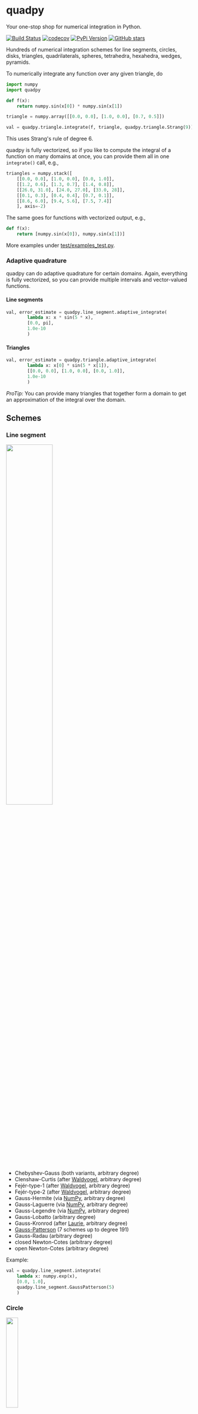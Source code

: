 # quadpy

Your one-stop shop for numerical integration in Python.

[![Build Status](https://travis-ci.org/nschloe/quadpy.svg?branch=master)](https://travis-ci.org/nschloe/quadpy)
[![codecov](https://codecov.io/gh/nschloe/quadpy/branch/master/graph/badge.svg)](https://codecov.io/gh/nschloe/quadpy)
[![PyPi Version](https://img.shields.io/pypi/v/quadpy.svg)](https://pypi.python.org/pypi/quadpy)
[![GitHub stars](https://img.shields.io/github/stars/nschloe/quadpy.svg?style=social&label=Stars&maxAge=2592000)](https://github.com/nschloe/quadpy)

Hundreds of numerical integration schemes for line segments, circles, disks,
triangles, quadrilaterals, spheres, tetrahedra, hexahedra, wedges, pyramids.

To numerically integrate any function over any given triangle, do
```python
import numpy
import quadpy

def f(x):
    return numpy.sin(x[0]) * numpy.sin(x[1])

triangle = numpy.array([[0.0, 0.0], [1.0, 0.0], [0.7, 0.5]])

val = quadpy.triangle.integrate(f, triangle, quadpy.triangle.Strang(9))
```
This uses Strang's rule of degree 6.

quadpy is fully vectorized, so if you like to compute the integral of a
function on many domains at once, you can provide them all in one `integrate()`
call, e.g.,
```python
triangles = numpy.stack([
    [[0.0, 0.0], [1.0, 0.0], [0.0, 1.0]],
    [[1.2, 0.6], [1.3, 0.7], [1.4, 0.8]],
    [[26.0, 31.0], [24.0, 27.0], [33.0, 28]],
    [[0.1, 0.3], [0.4, 0.4], [0.7, 0.1]],
    [[8.6, 6.0], [9.4, 5.6], [7.5, 7.4]]
    ], axis=-2)
```
The same goes for functions with vectorized output, e.g.,
```python
def f(x):
    return [numpy.sin(x[0]), numpy.sin(x[1])]
```

More examples under [test/examples_test.py](https://github.com/nschloe/quadpy/blob/master/test/examples_test.py).

### Adaptive quadrature

quadpy can do adaptive quadrature for certain domains.
Again, everything is fully vectorized, so you can provide multiple intervals
and vector-valued functions.

#### Line segments
```python
val, error_estimate = quadpy.line_segment.adaptive_integrate(
        lambda x: x * sin(5 * x),
        [0.0, pi],
        1.0e-10
        )
```

#### Triangles
```python
val, error_estimate = quadpy.triangle.adaptive_integrate(
        lambda x: x[0] * sin(5 * x[1]),
        [[0.0, 0.0], [1.0, 0.0], [0.0, 1.0]],
        1.0e-10
        )
```
_ProTip:_ You can provide many triangles that together form a domain to get an
approximation of the integral over the domain.

## Schemes

### Line segment
<img src="https://nschloe.github.io/quadpy/line.png" width="50%">

 * Chebyshev-Gauss (both variants, arbitrary degree)
 * Clenshaw-Curtis (after
   [Waldvogel](https://dx.doi.org/10.1007/s10543-006-0045-4), arbitrary degree)
 * Fejér-type-1 (after
   [Waldvogel](https://dx.doi.org/10.1007/s10543-006-0045-4), arbitrary degree)
 * Fejér-type-2 (after
   [Waldvogel](https://dx.doi.org/10.1007/s10543-006-0045-4), arbitrary degree)
 * Gauss-Hermite (via
   [NumPy](https://docs.scipy.org/doc/numpy/reference/generated/numpy.polynomial.hermite.hermgauss.html), arbitrary degree)
 * Gauss-Laguerre (via
   [NumPy](https://docs.scipy.org/doc/numpy/reference/generated/numpy.polynomial.laguerre.laggauss.html), arbitrary degree)
 * Gauss-Legendre (via
   [NumPy](https://docs.scipy.org/doc/numpy/reference/generated/numpy.polynomial.legendre.leggauss.html), arbitrary degree)
 * Gauss-Lobatto (arbitrary degree)
 * Gauss-Kronrod (after [Laurie](https://doi.org/10.1090/S0025-5718-97-00861-2), arbitrary degree)
 * [Gauss-Patterson](https://doi.org/10.1090/S0025-5718-68-99866-9) (7 schemes up to degree 191)
 * Gauss-Radau (arbitrary degree)
 * closed Newton-Cotes (arbitrary degree)
 * open Newton-Cotes (arbitrary degree)

Example:
```python
val = quadpy.line_segment.integrate(
    lambda x: numpy.exp(x),
    [0.0, 1.0],
    quadpy.line_segment.GaussPatterson(5)
    )
```

### Circle
<img src="https://nschloe.github.io/quadpy/circle.png" width="25%">

 * equidistant points

Example:
```python
val = quadpy.circle.integrate(
    lambda x: numpy.exp(x[0]),
    [0.0, 0.0], 1.0,
    quadpy.circle.Equidistant(7)
    )
```

### Triangle
<img src="https://nschloe.github.io/quadpy/triangle.png" width="25%">

Apart from the classical centroid, vertex, and seven-point schemes we have

 * [Hammer-Marlowe-Stroud](https://doi.org/10.1090/S0025-5718-1956-0086389-6)
   (1956, 5 schemes up to degree 5),
 * open and closed Newton-Cotes schemes (1970, after [Silvester](https://doi.org/10.1090/S0025-5718-1970-0258283-6), arbitrary degree),
 * [Stroud](https://books.google.de/books/about/Approximate_calculation_of_multiple_inte.html?id=L_tQAAAAMAAJ&redir_esc=y) (1971, 10 schemes up to degree 5)
 * [Strang](http://bookstore.siam.org/wc08/)/[Cowper](https://dx.doi.org/10.1002/nme.1620070316) (1973, 10 schemes up to
   degree 7),
 * [Lyness-Jespersen](https://dx.doi.org/10.1093/imamat/15.1.19) (1975, 21
   schemes up to degree 11),
 * [Hillion](https://dx.doi.org/10.1002/nme.1620110504) (1977),
 * [Grundmann-Möller](http://dx.doi.org/10.1137/0715019) (1978, arbitrary degree),
 * [Laursen-Gellert](https://dx.doi.org/10.1002/nme.1620120107) (1978, 17
   schemes up to degree 10),
 * [CUBTRI](http://dl.acm.org/citation.cfm?id=356001) (Laurie, 1982, degree 8),
 * [TRIEX](http://dl.acm.org/citation.cfm?id=356070) (de Doncker-Robinson, 1984, degrees 9 and 11),
 * [Dunavant](https://dx.doi.org/10.1002/nme.1620210612) (1985, 20 schemes up
   to degree 20),
 * [Cools-Haegemans](https://lirias.kuleuven.be/handle/123456789/131869) (1987,
   degrees 8 and 11),
 * [Gatermann](https://dx.doi.org/10.1007/BF02251251) (1988, degree 7)
 * Berntsen-Espelid (1990, 4 schemes of degree 13, the first one being
   [DCUTRI](http://dl.acm.org/citation.cfm?id=131772)),
 * [Liu-Vinokur](https://dx.doi.org/10.1006/jcph.1998.5884) (1998, 13 schemes
   up to degree 5),
 * [Walkington](http://www.math.cmu.edu/~nw0z/publications/00-CNA-023/023abs/)
   (2000, 5 schemes up to degree 5),
 * [Wandzura-Xiao](https://dx.doi.org/10.1016/S0898-1221(03)90004-6) (2003, 6
   schemes up to degree 30),
 * [Taylor-Wingate-Bos](https://arxiv.org/abs/math/0501496) (2005, 5 schemes up
   to degree 14),
 * [Zhang-Cui-Liu](http://www.jstor.org/stable/43693493) (2009, 3 schemes up to
   degree 20),
 * [Xiao-Gimbutas](http://dx.doi.org/10.1016/j.camwa.2009.10.027) (2010, 50
   schemes up to degree 50),
 * [Vioreanu-Rokhlin](https://doi.org/10.1137/110860082) (2014, 20
   schemes up to degree 62),
 * [Willams-Shunn-Jameson](https://doi.org/10.1016/j.cam.2014.01.007) (2014, 8
   schemes up to degree 12).

Example:
```python
val = quadpy.triangle.integrate(
    lambda x: numpy.exp(x[0]),
    [[0.0, 0.0], [1.0, 0.0], [0.5, 0.7]],
    quadpy.triangle.XiaoGimbutas(5)
    )
```

### Disk
<img src="https://nschloe.github.io/quadpy/disk.png" width="25%">

 * [Peirce](http://www.jstor.org/stable/2098722) (1957, arbitrary degree)
 * [Lether](http://www.jstor.org/stable/2949473) (1971, arbitrary degree)
 * [Cools-Haegemans](https://lirias.kuleuven.be/handle/123456789/131870) (1985, 3 schemes up to degree 9)
 * [Wissmann-Becker](https://dx.doi.org/10.1137/0723043) (1986, 3 schemes up to degree 8)
 * [Cools-Kim](https://link.springer.com/article/10.1007/BF03012263) (2000, 3 schemes up to degree 21)

Example:
```python
val = quadpy.disk.integrate(
    lambda x: numpy.exp(x[0]),
    [0.0, 0.0], 1.0,
    quadpy.disk.Lether(6)
    )
```

### Quadrilateral
<img src="https://nschloe.github.io/quadpy/quad.png" width="25%">

 * Product schemes derived from line segment schemes
 * [Stroud](https://books.google.de/books/about/Approximate_calculation_of_multiple_inte.html?id=L_tQAAAAMAAJ&redir_esc=y) (1971, 15 schemes up to degree 15)
 * [Cools-Haegemans](https://lirias.kuleuven.be/handle/123456789/131870) (1985, 3 schemes up to degree 13)
 * [Dunavant](https://dx.doi.org/10.1002/nme.1620211004) (1985, 11 schemes up to degree 19)
 * [Morrow-Patterson](https://dx.doi.org/10.1137/0722071) (1985, 2 schemes up to degree 20)
 * [Wissmann-Becker](https://dx.doi.org/10.1137/0723043) (1986, 6 schemes up to degree 8)
 * [Cools-Haegemans](https://dx.doi.org/10.1007/BF02247942) (1988, 2 schemes up to degree 13)

Example:
```python
val = quadpy.quadrilateral.integrate(
    lambda x: numpy.exp(x[0]),
    quadpy.quadrilateral.rectangle_points([0.0, 1.0], [-0.3, 0.6]),
    quadpy.quadrilateral.Stroud(6)
    )
```

### Sphere
<img src="https://nschloe.github.io/quadpy/sphere.png" width="25%">

 * [Lebedev](https://en.wikipedia.org/wiki/Lebedev_quadrature) (32
   schemes up to degree 131)

Example:
```python
val = quadpy.sphere.integrate(
    lambda x: numpy.exp(x[0]),
    [0.0, 0.0, 0.0], 1.0,
    quadpy.sphere.Lebedev(19)
    )
```
Integration on the sphere can also be done for function defined in spherical
coordinates:
```python
val = quadpy.sphere.integrate_spherical(
    lambda phi_theta: numpy.sin(phi_theta[0])**2 * numpy.sin(phi_theta[1]),
    radius=1.0,
    rule=quadpy.sphere.Lebedev(19)
    )
```
Note that `phi_theta[0]` is the azimuthal, `phi_theta[1]` the polar angle here.


### Tetrahedron
<img src="https://nschloe.github.io/quadpy/tet.png" width="25%">

 * [Hammer-Marlowe-Stroud](https://doi.org/10.1090/S0025-5718-1956-0086389-6)
   (1956, 3 schemes up to degree 3)
 * open and closed Newton-Cotes (1970, after [Silvester](https://doi.org/10.1090/S0025-5718-1970-0258283-6)) (arbitrary degree)
 * [Stroud](https://cds.cern.ch/record/104291?ln=en) (1971, 2 schemes up to
   degree 3)
 * [Grundmann-Möller](http://dx.doi.org/10.1137/0715019) (1978, arbitrary degree),
 * [Yu](http://dx.doi.org/10.1016/0045-7825(84)90072-0) (1984, 5 schemes up to degree 6)
 * [Keast](http://dx.doi.org/10.1016/0045-7825(86)90059-9) (1986, 11 schemes up to
   degree 8)
 * [Beckers-Haegemans](https://lirias.kuleuven.be/handle/123456789/132648) (1990, degrees 8 and 9)
 * [Gatermann](https://dx.doi.org/10.1007/978-94-011-2646-5_2) (1992, degree 5)
 * [Liu-Vinokur](http://dx.doi.org/10.1006/jcph.1998.5884) (1998, 14 schemes up to
   degree 5)
 * [Walkington](http://www.math.cmu.edu/~nw0z/publications/00-CNA-023/023abs/)
   (2000, 6 schemes up to degree 7),
 * [Zienkiewicz](http://www.sciencedirect.com/science/book/9780750664318)
   (2005, 2 schemes up to degree 3)
 * [Zhang-Cui-Liu](http://www.jstor.org/stable/43693493) (2009, 2 schemes up to
   degree 14)
 * [Xiao-Gimbutas](http://dx.doi.org/10.1016/j.camwa.2009.10.027) (2010, 15
   schemes up to degree 15)
 * [Shunn-Ham](http://dx.doi.org/10.1016/j.cam.2012.03.032) (2012, 6 schemes up to
   degree 7)
 * [Vioreanu-Rokhlin](https://doi.org/10.1137/110860082) (2014, 10
   schemes up to degree 13),
 * [Willams-Shunn-Jameson](https://doi.org/10.1016/j.cam.2014.01.007) (2014, 1
   scheme with degree 9)

Example:
```python
val = quadpy.tetrahedron.integrate(
    lambda x: numpy.exp(x[0]),
    [[0.0, 0.0, 0.0], [1.0, 0.0, 0.0], [0.5, 0.7, 0.0], [0.3, 0.9, 1.0]],
    quadpy.tetrahedron.Keast(10)
    )
```

### Hexahedron
<img src="https://nschloe.github.io/quadpy/hexa.png" width="25%">

 * Product schemes derived from line segment schemes
 * [Stroud](https://books.google.de/books/about/Approximate_calculation_of_multiple_inte.html?id=L_tQAAAAMAAJ&redir_esc=y) (1971, 15 schemes up to degree 5)

Example:
```python
val = quadpy.hexahedron.integrate(
    lambda x: numpy.exp(x[0]),
    quadpy.hexahedron.cube_points([0.0, 1.0], [-0.3, 0.4], [1.0, 2.1]),
    quadpy.hexahedron.Product(quadpy.line_segment.NewtonCotesClosed(3))
    )
```

### Pyramid
<img src="https://nschloe.github.io/quadpy/pyra.png" width="25%">

 * [Felippa](http://dx.doi.org/10.1108/02644400410554362) (9 schemes
   up to degree 5)

Example:
```python
val = quadpy.pyramid.integrate(
    lambda x: numpy.exp(x[0]),
    [
      [0.0, 0.0, 0.0], [1.0, 0.0, 0.0], [0.5, 0.7, 0.0], [0.3, 0.9, 0.0],
      [0.0, 0.1, 1.0],
    ],
    quadpy.pyramid.Felippa(5)
    )
```

### Wedge
<img src="https://nschloe.github.io/quadpy/wedge.png" width="15%">

 * [Felippa](http://dx.doi.org/10.1108/02644400410554362) (6 schemes
   up to degree 6)

Example:
```python
val = quadpy.wedge.integrate(
    lambda x: numpy.exp(x[0]),
    [
      [0.0, 0.0, 0.0], [1.0, 0.0, 0.0], [0.5, 0.7, 0.0],
      [0.0, 0.0, 1.0], [1.0, 0.0, 1.0], [0.5, 0.7, 1.0],
    ],
    quadpy.wedge.Felippa(3)
    )
```

### Simplex
 * [Grundmann-Möller](http://dx.doi.org/10.1137/0715019) (1978, arbitrary degree)
 * [Walkington](http://www.math.cmu.edu/~nw0z/publications/00-CNA-023/023abs/) (2000, 5 schemes up to degree 7)

Example:
```python
dim = 4
val = quadpy.simplex.integrate(
    lambda x: numpy.exp(x[0]),
    numpy.array([
        [0.0, 0.0, 0.0, 0.0],
        [1.0, 2.0, 0.0, 0.0],
        [0.0, 1.0, 0.0, 0.0],
        [0.0, 3.0, 1.0, 0.0],
        [0.0, 0.0, 4.0, 1.0],
        ]),
    quadpy.simplex.GrundmannMoeller(dim, 3)
    )
```

### Installation

quadpy is [available from the Python Package Index](https://pypi.python.org/pypi/quadpy/), so with
```
pip install -U quadpy
```
you can install/upgrade.

### Testing

To run the tests, just check out this repository and type
```
MPLBACKEND=Agg pytest
```

### Distribution

To create a new release

1. bump the `__version__` number,

2. publish to PyPi and GitHub:
    ```
    $ make publish
    ```

### License
quadpy is published under the [MIT license](https://en.wikipedia.org/wiki/MIT_License).
